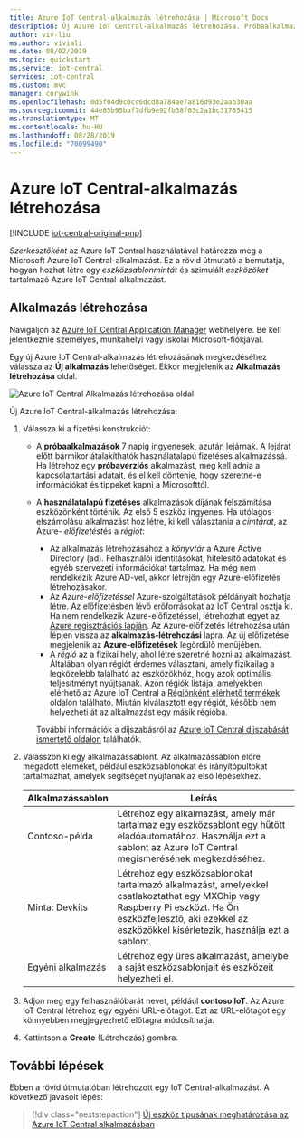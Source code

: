 ```yaml
---
title: Azure IoT Central-alkalmazás létrehozása | Microsoft Docs
description: Új Azure IoT Central-alkalmazás létrehozása. Próbaalkalmazás vagy használatalapú fizetéses alkalmazás létrehozása alkalmazássablonnal.
author: viv-liu
ms.author: viviali
ms.date: 08/02/2019
ms.topic: quickstart
ms.service: iot-central
services: iot-central
ms.custom: mvc
manager: corywink
ms.openlocfilehash: 0d5f04d9c0cc6dcd8a784ae7a816d93e2aab30aa
ms.sourcegitcommit: 44e85b95baf7dfb9e92fb38f03c2a1bc31765415
ms.translationtype: MT
ms.contentlocale: hu-HU
ms.lasthandoff: 08/28/2019
ms.locfileid: "70099490"
---
```

# <a name="create-an-azure-iot-central-application"></a>Azure IoT Central-alkalmazás létrehozása

[!INCLUDE [iot-central-original-pnp](../../includes/iot-central-original-pnp-note.md)]

_Szerkesztőként_ az Azure IoT Central használatával határozza meg a Microsoft Azure IoT Central-alkalmazást. Ez a rövid útmutató a bemutatja, hogyan hozhat létre egy _eszközsablonmintát_ és szimulált _eszközöket_ tartalmazó Azure IoT Central-alkalmazást.

## <a name="create-an-application"></a>Alkalmazás létrehozása

Navigáljon az [Azure IoT Central Application Manager](https://aka.ms/iotcentral) webhelyére. Be kell jelentkeznie személyes, munkahelyi vagy iskolai Microsoft-fiókjával.

Egy új Azure IoT Central-alkalmazás létrehozásának megkezdéséhez válassza az **Új alkalmazás** lehetőséget. Ekkor megjelenik az **Alkalmazás létrehozása** oldal.

![Azure IoT Central Alkalmazás létrehozása oldal](media/quick-deploy-iot-central/iotcentralcreate.png)

Új Azure IoT Central-alkalmazás létrehozása:

1. Válassza ki a fizetési konstrukciót:
   - A **próbaalkalmazások** 7 napig ingyenesek, azután lejárnak. A lejárat előtt bármikor átalakíthatók használatalapú fizetéses alkalmazássá. Ha létrehoz egy **próbaverziós** alkalmazást, meg kell adnia a kapcsolattartási adatait, és el kell döntenie, hogy szeretne-e információkat és tippeket kapni a Microsofttól.
   - A **használatalapú fizetéses** alkalmazások díjának felszámítása eszközönként történik. Az első 5 eszköz ingyenes. Ha utólagos elszámolású alkalmazást hoz létre, ki kell választania a *címtárat*, az Azure- *előfizetést*és a *régiót*:
      - Az alkalmazás létrehozásához a *könyvtár* a Azure Active Directory (ad). Felhasználói identitásokat, hitelesítő adatokat és egyéb szervezeti információkat tartalmaz. Ha még nem rendelkezik Azure AD-vel, akkor létrejön egy Azure-előfizetés létrehozásakor.
      - Az *Azure-előfizetéssel* Azure-szolgáltatások példányait hozhatja létre. Az előfizetésben lévő erőforrásokat az IoT Central osztja ki. Ha nem rendelkezik Azure-előfizetéssel, létrehozhat egyet az [Azure regisztrációs lapján](https://aka.ms/createazuresubscription). Az Azure-előfizetés létrehozása után lépjen vissza az **alkalmazás-létrehozási** lapra. Az új előfizetése megjelenik az **Azure-előfizetések** legördülő menüjében.
      - A *régió* az a fizikai hely, ahol létre szeretné hozni az alkalmazást. Általában olyan régiót érdemes választani, amely fizikailag a legközelebb található az eszközökhöz, hogy azok optimális teljesítményt nyújtsanak. Azon régiók listája, amelyekben elérhető az Azure IoT Central a [Régiónként elérhető termékek](https://azure.microsoft.com/regions/services/) oldalon található. Miután kiválasztott egy régiót, később nem helyezheti át az alkalmazást egy másik régióba.

      További információk a díjszabásról az [Azure IoT Central díjszabását ismertető oldalon](https://azure.microsoft.com/pricing/details/iot-central/) találhatók.

1. Válasszon ki egy alkalmazássablont. Az alkalmazássablon előre megadott elemeket, például eszközsablonokat és irányítópultokat tartalmazhat, amelyek segítséget nyújtanak az első lépésekhez.

    | Alkalmazássablon | Leírás |
    | -------------------- | ----------- |
    | Contoso-példa       | Létrehoz egy alkalmazást, amely már tartalmaz egy eszközsablont egy hűtött eladóautomatához. Használja ezt a sablont az Azure IoT Central megismerésének megkezdéséhez. |
    | Minta: Devkits       | Létrehoz egy eszközsablonokat tartalmazó alkalmazást, amelyekkel csatlakoztathat egy MXChip vagy Raspberry Pi eszközt. Ha Ön eszközfejlesztő, aki ezekkel az eszközökkel kísérletezik, használja ezt a sablont. |
    | Egyéni alkalmazás   | Létrehoz egy üres alkalmazást, amelybe a saját eszközsablonjait és eszközeit helyezheti el. |

1. Adjon meg egy felhasználóbarát nevet, például **contoso IoT**. Az Azure IoT Central létrehoz egy egyéni URL-előtagot. Ezt az URL-előtagot egy könnyebben megjegyezhető előtagra módosíthatja.

1. Kattintson a **Create** (Létrehozás) gombra.

## <a name="next-steps"></a>További lépések

Ebben a rövid útmutatóban létrehozott egy IoT Central-alkalmazást. A következő javasolt lépés:

> [!div class="nextstepaction"]
> [Új eszköz típusának meghatározása az Azure IoT Central alkalmazásban](./tutorial-define-device-type.md)
